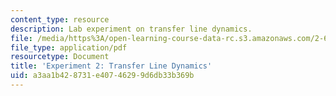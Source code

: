 ```yaml
---
content_type: resource
description: Lab experiment on transfer line dynamics.
file: /media/https%3A/open-learning-course-data-rc.s3.amazonaws.com/2-672-project-laboratory-spring-2009/a3aa1b428731e40746299d6db33b369b_trans_line.pdf
file_type: application/pdf
resourcetype: Document
title: 'Experiment 2: Transfer Line Dynamics'
uid: a3aa1b42-8731-e407-4629-9d6db33b369b
---
```


